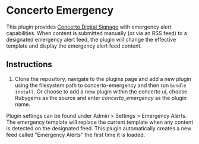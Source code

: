 Concerto Emergency 
==================

This plugin provides [Concerto Digital Signage](https://github.com/concerto/concerto) with emergency alert capabilities. When content is submitted manually (or via an RSS feed) to a designated emergency alert feed, the plugin will change the effective template and display the emergency alert feed content. 

Instructions
------------
1. Clone the repository, navigate to the plugins page and add a new plugin using the filesystem path to concerto-emergency and then run ```bundle install```.  Or choose to add a new plugin within the concerto ui, choose Rubygems as the source and enter _concerto_emergency_ as the plugin name.

Plugin settings can be found under Admin > Settings > Emergency Alerts. The emergency template will replace the current template when any content is detected on the designated feed.  This plugin automatically creates a new feed called "Emergency Alerts" the first time it is loaded.
